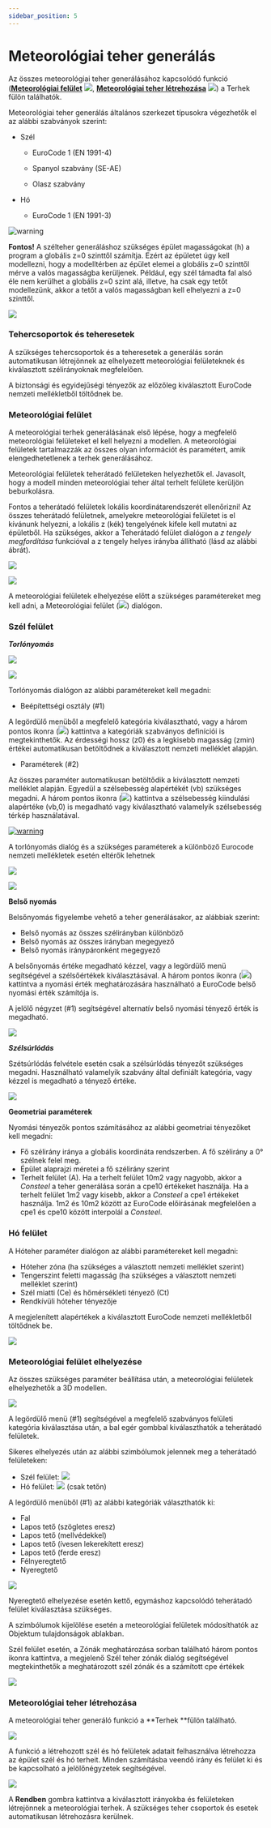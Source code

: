 ```yaml
---
sidebar_position: 5
---
```

# Meteorológiai teher generálás
<!-- wp:paragraph -->

Az összes meteorológiai teher generálásához kapcsolódó funkció (**[Meteorológiai felület](#meteorológiai-felület)** ![](./img/wp-content-uploads-2021-04-cmd_load_met_surf.png), **[Meteorológiai teher létrehozása](#meteorológiai-teher-létrehozása)** ![](./img/wp-content-uploads-2021-04-cmd_load_met_gen.png)) a Terhek fülön találhatók.

<!-- /wp:paragraph -->

<!-- wp:paragraph -->

Meteorológiai teher generálás általános szerkezet típusokra végezhetők el az alábbi szabványok szerint:

<!-- /wp:paragraph -->

<!-- wp:list -->

- Szél

  - EuroCode 1 (EN 1991-4)

  - Spanyol szabvány (SE-AE)

  - Olasz szabvány

- Hó

  - EuroCode 1 (EN 1991-3)

<!-- /wp:list -->

<!-- wp:image {"align":"left","id":6758,"width":88,"height":93,"sizeSlug":"large","linkDestination":"none"} -->

![warning](./img/wp-content-uploads-2021-04-warning_croc.png)

<!-- /wp:image -->

<!-- wp:paragraph -->

**Fontos!** A szélteher generáláshoz szükséges épület magasságokat (h) a program a globális z=0 szinttől számítja. Ezért az épületet úgy kell modellezni, hogy a modelltérben az épület elemei a globális z=0 szinttől mérve a valós magasságba kerüljenek. Például, egy szél támadta fal alsó éle nem kerülhet a globális z=0 szint alá, illetve, ha csak egy tetőt modellezünk, akkor a tetőt a valós magasságban kell elhelyezni a z=0 szinttől.

<!-- /wp:paragraph -->

<!-- wp:spacer {"height":"1px"} -->

<!-- /wp:spacer -->

<!-- wp:image {"align":"right","id":36231,"width":297,"height":326,"sizeSlug":"full","linkDestination":"media","className":"is-style-editorskit-rounded"} -->

[![](https://consteelsoftware.com/wp-content/uploads/2022/05/dial_teher_meteo_tehercsoportok.png)](./img/wp-content-uploads-2022-05-dial_teher_meteo_tehercsoportok.png)

<!-- /wp:image -->

<!-- wp:heading {"level":3} -->

### Tehercsoportok és teheresetek

<!-- /wp:heading -->

<!-- wp:paragraph -->

A szükséges tehercsoportok és a teheresetek a generálás során automatikusan létrejönnek az elhelyezett meteorológiai felületeknek és kiválasztott szélirányoknak megfelelően.

<!-- /wp:paragraph -->

<!-- wp:paragraph -->

A biztonsági és egyidejűségi tényezők az előzőleg kiválasztott EuroCode nemzeti mellékletből töltődnek be.

<!-- /wp:paragraph -->

<!-- wp:heading {"level":3} -->

### Meteorológiai felület

<!-- /wp:heading -->

<!-- wp:paragraph -->

A meteorológiai terhek generálásának első lépése, hogy a megfelelő meteorológiai felületeket el kell helyezni a modellen. A meteorológiai felületek tartalmazzák az összes olyan információt és paramétert, amik elengedhetetlenek a terhek generálásához.

<!-- /wp:paragraph -->

<!-- wp:paragraph -->

Meteorológiai felületek teherátadó felületeken helyezhetők el. Javasolt, hogy a modell minden meteorológiai teher által terhelt felülete kerüljön beburkolásra.

<!-- /wp:paragraph -->

<!-- wp:paragraph -->

Fontos a teherátadó felületek lokális koordinátarendszerét ellenőrizni! Az összes teherátadó felületnek, amelyekre meteorológiai felületet is el kívánunk helyezni, a lokális z (kék) tengelyének kifele kell mutatni az épületből. Ha szükséges, akkor a Teherátadó felület dialógon a _z tengely megfordítása_ funkcióval a z tengely helyes irányba állítható (lásd az alábbi ábrát).

<!-- /wp:paragraph -->

<!-- wp:image {"align":"center","id":36239,"width":768,"height":502,"sizeSlug":"large","linkDestination":"media","className":"is-style-editorskit-rounded"} -->

[![](./img/wp-content-uploads-2022-05-scr_teher_meteo_felulet-1024x669.png)](https://consteelsoftware.com/wp-content/uploads/2022/05/scr_teher_meteo_felulet.png)

<!-- /wp:image -->

<!-- wp:image {"align":"right","id":36247,"width":313,"height":264,"sizeSlug":"full","linkDestination":"media","className":"is-style-editorskit-rounded"} -->

[![](https://consteelsoftware.com/wp-content/uploads/2022/05/dial_teher_meteo_feluletek.png)](./img/wp-content-uploads-2022-05-dial_teher_meteo_feluletek.png)

<!-- /wp:image -->

<!-- wp:paragraph -->

A meteorológiai felületek elhelyezése előtt a szükséges paramétereket meg kell adni, a Meteorológiai felület (![](./img/wp-content-uploads-2021-04-cmd_load_met_surf.png)) dialógon.

<!-- /wp:paragraph -->

<!-- wp:spacer {"height":"12px","editorskit":{"devices":false,"desktop":true,"tablet":true,"mobile":true,"loggedin":true,"loggedout":true,"acf_visibility":"","acf_field":"","acf_condition":"","acf_value":"","migrated":false,"unit_test":false},"editorskit_typography":{"name":"","family":"","weight":""},"extUtilities":[]} -->

<!-- /wp:spacer -->

<!-- wp:heading {"level":3} -->

### Szél felület

<!-- /wp:heading -->

<!-- wp:paragraph -->

**_Torlónyomás_**

<!-- /wp:paragraph -->

<!-- wp:image {"align":"center","id":36255,"width":982,"height":352,"sizeSlug":"full","linkDestination":"media","className":"is-style-editorskit-rounded"} -->

[![](https://consteelsoftware.com/wp-content/uploads/2022/05/dial_teher_meteo_torlonyomas.png)](./img/wp-content-uploads-2022-05-dial_teher_meteo_torlonyomas.png)

<!-- /wp:image -->

<!-- wp:image {"align":"right","id":10393,"width":354,"height":471,"sizeSlug":"full","linkDestination":"media"} -->

[![](https://consteelsoftware.com/wp-content/uploads/2021/04/6-7-2-Wind-surface2.jpg)](./img/wp-content-uploads-2021-04-6-7-2-Wind-surface2.jpg)

<!-- /wp:image -->

<!-- wp:paragraph -->

Torlónyomás dialógon az alábbi paramétereket kell megadni:

<!-- /wp:paragraph -->

<!-- wp:list -->

- Beépítettségi osztály (#1)

<!-- /wp:list -->

<!-- wp:paragraph -->

A legördülő menüből a megfelelő kategória kiválasztható, vagy a három pontos ikonra (![](./img/wp-content-uploads-2021-04-3dots-button.png)) kattintva a kategóriák szabványos definíciói is megtekinthetők. Az érdességi hossz (z0) és a legkisebb magasság (zmin) értékei automatikusan betöltődnek a kiválasztott nemzeti melléklet alapján.

<!-- /wp:paragraph -->

<!-- wp:list -->

- Paraméterek (#2)

<!-- /wp:list -->

<!-- wp:paragraph -->

Az összes paraméter automatikusan betöltődik a kiválasztott nemzeti melléklet alapján. Egyedül a szélsebesség alapértékét (vb) szükséges megadni. A három pontos ikonra (![](./img/wp-content-uploads-2021-04-3dots-button.png)) kattintva a szélsebesség kiindulási alapértéke (vb,0) is megadható vagy kiválasztható valamelyik szélsebesség térkép használatával.

<!-- /wp:paragraph -->

<!-- wp:image {"align":"left","id":6758,"width":82,"height":87,"sizeSlug":"full","linkDestination":"media"} -->

[![warning](https://consteelsoftware.com/wp-content/uploads/2021/04/warning_croc.png)](./img/wp-content-uploads-2021-04-warning_croc.png)

<!-- /wp:image -->

<!-- wp:paragraph -->

A torlónyomás dialóg és a szükséges paraméterek a különböző Eurocode nemzeti mellékletek esetén eltérők lehetnek

<!-- /wp:paragraph -->

<!-- wp:spacer {"height":"17px","editorskit":{"devices":false,"desktop":true,"tablet":true,"mobile":true,"loggedin":true,"loggedout":true,"acf_visibility":"","acf_field":"","acf_condition":"","acf_value":"","migrated":false,"unit_test":false},"editorskit_typography":{"name":"","family":"","weight":""},"extUtilities":[]} -->

<!-- /wp:spacer -->

<!-- wp:image {"align":"right","id":36271,"width":263,"height":203,"sizeSlug":"full","linkDestination":"media","className":"is-style-editorskit-rounded"} -->

[![](https://consteelsoftware.com/wp-content/uploads/2022/05/dial_teher_meteo_belso_nyomas_szamitasa.png)](./img/wp-content-uploads-2022-05-dial_teher_meteo_belso_nyomas_szamitasa.png)

<!-- /wp:image -->

<!-- wp:image {"align":"right","id":36287,"width":231,"height":230,"sizeSlug":"full","linkDestination":"media","className":"is-style-editorskit-rounded"} -->

[![](https://consteelsoftware.com/wp-content/uploads/2022/05/dial_teher_meteo_belso_nyomas-1.png)](./img/wp-content-uploads-2022-05-dial_teher_meteo_belso_nyomas-1.png)

<!-- /wp:image -->

<!-- wp:paragraph -->

****Belső nyomás****

<!-- /wp:paragraph -->

<!-- wp:paragraph -->

Belsőnyomás figyelembe vehető a teher generálásakor, az alábbiak szerint:

<!-- /wp:paragraph -->

<!-- wp:list -->

- Belső nyomás az összes szélirányban különböző
- Belső nyomás az összes irányban megegyező
- Belső nyomás iránypáronként megegyező

<!-- /wp:list -->

<!-- wp:paragraph -->

A belsőnyomás értéke megadható kézzel, vagy a legördülő menü segítségével a szélsőértékek kiválasztásával. A három pontos ikonra (![](./img/wp-content-uploads-2021-04-3dots-button.png)) kattintva a nyomási érték meghatározására használható a EuroCode belső nyomási érték számítója is.

<!-- /wp:paragraph -->

<!-- wp:paragraph -->

A jelölő négyzet (#1) segítségével alternatív belső nyomási tényező érték is megadható.

<!-- /wp:paragraph -->

<!-- wp:spacer {"height":"1px"} -->

<!-- /wp:spacer -->

<!-- wp:image {"align":"right","id":36263,"width":241,"height":238,"sizeSlug":"full","linkDestination":"media","className":"is-style-editorskit-rounded"} -->

[![](https://consteelsoftware.com/wp-content/uploads/2022/05/dial_teher_meteo_szelsurlodas.png)](./img/wp-content-uploads-2022-05-dial_teher_meteo_szelsurlodas.png)

<!-- /wp:image -->

<!-- wp:paragraph -->

**_Szélsúrlódás_**

<!-- /wp:paragraph -->

<!-- wp:paragraph -->

Szétsúrlódás felvétele esetén csak a szélsúrlódás tényezőt szükséges megadni. Használható valamelyik szabvány által definiált kategória, vagy kézzel is megadható a tényező értéke.

<!-- /wp:paragraph -->

<!-- wp:spacer {"height":"1px"} -->

<!-- /wp:spacer -->

<!-- wp:image {"align":"right","id":36295,"width":376,"height":199,"sizeSlug":"full","linkDestination":"media","className":"is-style-editorskit-rounded"} -->

[![](https://consteelsoftware.com/wp-content/uploads/2022/05/dial_teher_meteo_szel_geom.png)](./img/wp-content-uploads-2022-05-dial_teher_meteo_szel_geom.png)

<!-- /wp:image -->

<!-- wp:paragraph -->

****Geometriai paraméterek****

<!-- /wp:paragraph -->

<!-- wp:paragraph -->

Nyomási tényezők pontos számításához az alábbi geometriai tényezőket kell megadni:

<!-- /wp:paragraph -->

<!-- wp:list -->

- Fő szélirány iránya a globális koordináta rendszerben. A fő szélirány a 0° szélnek felel meg.
- Épület alaprajzi méretei a fő szélirány szerint
- Terhelt felület (A). Ha a terhelt felület 10m2 vagy nagyobb, akkor a _Consteel_ a teher generálása során a cpe10 értékeket használja. Ha a terhelt felület 1m2 vagy kisebb, akkor a _Consteel_ a cpe1 értékeket használja. 1m2 és 10m2 között az EuroCode előírásának megfelelően a cpe1 és cpe10 között interpolál a _Consteel_.

<!-- /wp:list -->

<!-- wp:heading {"level":3} -->

### Hó felület

<!-- /wp:heading -->

<!-- wp:paragraph -->

A Hóteher paraméter dialógon az alábbi paramétereket kell megadni:

<!-- /wp:paragraph -->

<!-- wp:list -->

- Hóteher zóna (ha szükséges a választott nemzeti melléklet szerint)
- Tengerszint feletti magasság (ha szükséges a választott nemzeti melléklet szerint)
- Szél miatti (Ce) és hőmérsékleti tényező (Ct)
- Rendkívüli hóteher tényezője

<!-- /wp:list -->

<!-- wp:paragraph -->

A megjelenített alapértékek a kiválasztott EuroCode nemzeti mellékletből töltődnek be.

<!-- /wp:paragraph -->

<!-- wp:image {"align":"center","id":36304,"width":739,"height":305,"sizeSlug":"full","linkDestination":"media","className":"is-style-editorskit-rounded"} -->

[![](https://consteelsoftware.com/wp-content/uploads/2022/05/dial_teher_meteo_ho.png)](./img/wp-content-uploads-2022-05-dial_teher_meteo_ho.png)

<!-- /wp:image -->

<!-- wp:heading {"level":3} -->

### Meteorológiai felület elhelyezése

<!-- /wp:heading -->

<!-- wp:paragraph -->

Az összes szükséges paraméter beállítása után, a meteorológiai felületek elhelyezhetők a 3D modellen.

<!-- /wp:paragraph -->

<!-- wp:image {"align":"right","id":36312,"width":247,"height":210,"sizeSlug":"full","linkDestination":"media","className":"is-style-editorskit-rounded"} -->

[![](https://consteelsoftware.com/wp-content/uploads/2022/05/dial_teher_meteo_parameterek.png)](./img/wp-content-uploads-2022-05-dial_teher_meteo_parameterek.png)

<!-- /wp:image -->

<!-- wp:paragraph -->

A legördülő menü (#1) segítségével a megfelelő szabványos felületi kategória kiválasztása után, a bal egér gombbal kiválaszthatók a teherátadó felületek.

<!-- /wp:paragraph -->

<!-- wp:paragraph -->

Sikeres elhelyezés után az alábbi szimbólumok jelennek meg a teherátadó felületeken:

<!-- /wp:paragraph -->

<!-- wp:list -->

- Szél felület: ![](./img/wp-content-uploads-2021-04-symb_windsurf.png)
- Hó felület: ![](./img/wp-content-uploads-2021-04-symb_snowsurf.png) (csak tetőn)

<!-- /wp:list -->

<!-- wp:paragraph -->

A legördülő menüből (#1) az alábbi kategóriák választhatók ki:

<!-- /wp:paragraph -->

<!-- wp:list -->

- Fal
- Lapos tető (szögletes eresz)
- Lapos tető (mellvédekkel)
- Lapos tető (ívesen lekerekített eresz)
- Lapos tető (ferde eresz)
- Félnyeregtető
- Nyeregtető

<!-- /wp:list -->

<!-- wp:image {"align":"right","id":10356,"width":228,"height":180,"sizeSlug":"full","linkDestination":"media"} -->

[![](https://consteelsoftware.com/wp-content/uploads/2021/04/6-7-2-3.2-Placing-meteorological-surf.png)](./img/wp-content-uploads-2021-04-6-7-2-3.2-Placing-meteorological-surf.png)

<!-- /wp:image -->

<!-- wp:paragraph -->

Nyeregtető elhelyezése esetén kettő, egymáshoz kapcsolódó teherátadó felület kiválasztása szükséges.

<!-- /wp:paragraph -->

<!-- wp:paragraph -->

A szimbólumok kijelölése esetén a meteorológiai felületek módosíthatók az Objektum tulajdonságok ablakban.

<!-- /wp:paragraph -->

<!-- wp:paragraph -->

Szél felület esetén, a Zónák meghatározása sorban található három pontos ikonra kattintva, a megjelenő Szél teher zónák dialóg segítségével megtekinthetők a meghatározott szél zónák és a számított cpe értékek

<!-- /wp:paragraph -->

<!-- wp:image {"align":"center","id":36320,"width":422,"height":759,"sizeSlug":"full","linkDestination":"media","className":"is-style-editorskit-rounded"} -->

[![](https://consteelsoftware.com/wp-content/uploads/2022/05/dial_teher_meteo_szel_zonak.png)](./img/wp-content-uploads-2022-05-dial_teher_meteo_szel_zonak.png)

<!-- /wp:image -->

<!-- wp:heading {"level":3} -->

### Meteorológiai teher létrehozása

<!-- /wp:heading -->

<!-- wp:paragraph -->

A meteorológiai teher generáló funkció a **Terhek **fülön található.

<!-- /wp:paragraph -->

<!-- wp:image {"align":"center","id":36329,"sizeSlug":"full","linkDestination":"media"} -->

[![](https://consteelsoftware.com/wp-content/uploads/2022/05/dial_teher_mozgo_daruteher.png)](./img/wp-content-uploads-2022-05-dial_teher_mozgo_daruteher.png)

<!-- /wp:image -->

<!-- wp:paragraph -->

A funkció a létrehozott szél és hó felületek adatait felhasználva létrehozza az épület szél és hó terheit. Minden számításba veendő irány és felület ki és be kapcsolható a jelölőnégyzetek segítségével.

<!-- /wp:paragraph -->

<!-- wp:image {"align":"center","id":10338,"width":619,"height":395,"sizeSlug":"large","linkDestination":"media"} -->

[![](https://consteelsoftware.com/wp-content/uploads/2021/04/6-6-7-Meteorological-load-generator.png)](./img/wp-content-uploads-2021-04-6-6-7-Meteorological-load-generator.png)

<!-- /wp:image -->

<!-- wp:paragraph -->

A **Rendben** gombra kattintva a kiválasztott irányokba és felületeken létrejönnek a meteorológiai terhek. A szükséges teher csoportok és esetek automatikusan létrehozásra kerülnek.

<!-- /wp:paragraph -->
